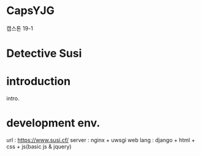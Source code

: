 # CapsYJG
캡스톤 19-1
# Detective Susi
# introduction
intro.
# development env.
url : https://www.susi.cf/
server : nginx + uwsgi
web lang : django + html + css + js(basic js & jquery)
